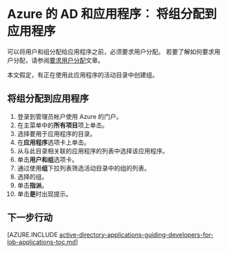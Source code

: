 <properties
    pageTitle="Azure 的 AD 和应用程序︰ 将组分配到应用程序 |Microsoft Azure"
    description="如何实现 Azure 应用程序的组分配。"
    services="active-directory"
    documentationCenter=""
    authors="IHenkel"
    manager="femila"
    editor=""/>

<tags
    ms.service="active-directory"
    ms.workload="identity"
    ms.tgt_pltfrm="na"
    ms.devlang="na"
    ms.topic="article"
    ms.date="12/03/2015"
    ms.author="inhenk"/>

# <a name="azure-ad-and-applications-assigning-groups-to-an-application"></a>Azure 的 AD 和应用程序︰ 将组分配到应用程序
可以将用户和组分配给应用程序之前，必须要求用户分配。 若要了解如何要求用户分配，请参阅[要求用户分配](active-directory-applications-guiding-developers-requiring-user-assignment.md)文章。

本文假定，有正在使用此应用程序的活动目录中创建组。

## <a name="assigning-groups-to-an-application"></a>将组分配到应用程序
1. 登录到管理员帐户使用 Azure 的门户。
2. 在主菜单中的**所有项目**项上单击。
3. 选择要用于应用程序的目录。
4. 在**应用程序**选项卡上单击。
5. 从与此目录相关联的应用程序的列表中选择该应用程序。
6. 单击**用户和组**选项卡。
7. 通过使用**组**下拉列表筛选活动目录中的组的列表。
8. 选择的组。
9. 单击**指派**。
10. 单击**是**时出现提示。

## <a name="next-steps"></a>下一步行动
[AZURE.INCLUDE [active-directory-applications-guiding-developers-for-lob-applications-toc.md](../../includes/active-directory-applications-guiding-developers-for-lob-applications-toc.md)]
